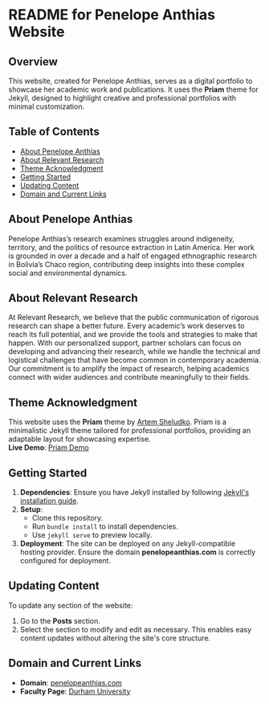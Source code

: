 # README for Penelope Anthias Website

## Overview
This website, created for Penelope Anthias, serves as a digital portfolio to showcase her academic work and publications. It uses the **Priam** theme for Jekyll, designed to highlight creative and professional portfolios with minimal customization.

## Table of Contents
- [About Penelope Anthias](#about-penelope-anthias)
- [About Relevant Research](#about-relevant-research)
- [Theme Acknowledgment](#theme-acknowledgment)
- [Getting Started](#getting-started)
- [Updating Content](#updating-content)
- [Domain and Current Links](#domain-and-current-links)

## About Penelope Anthias
Penelope Anthias’s research examines struggles around indigeneity, territory, and the politics of resource extraction in Latin America. Her work is grounded in over a decade and a half of engaged ethnographic research in Bolivia’s Chaco region, contributing deep insights into these complex social and environmental dynamics.

## About Relevant Research
At Relevant Research, we believe that the public communication of rigorous research can shape a better future. Every academic’s work deserves to reach its full potential, and we provide the tools and strategies to make that happen. With our personalized support, partner scholars can focus on developing and advancing their research, while we handle the technical and logistical challenges that have become common in contemporary academia. Our commitment is to amplify the impact of research, helping academics connect with wider audiences and contribute meaningfully to their fields.

## Theme Acknowledgment
This website uses the **Priam** theme by [Artem Sheludko](https://jekyllthemes.io/developers/artem-sheludko). Priam is a minimalistic Jekyll theme tailored for professional portfolios, providing an adaptable layout for showcasing expertise.  
**Live Demo**: [Priam Demo](https://priam-jekyll.netlify.app/)

## Getting Started
1. **Dependencies**: Ensure you have Jekyll installed by following [Jekyll's installation guide](https://jekyllrb.com/docs/installation/).
2. **Setup**:
   - Clone this repository.
   - Run `bundle install` to install dependencies.
   - Use `jekyll serve` to preview locally.
3. **Deployment**: The site can be deployed on any Jekyll-compatible hosting provider. Ensure the domain **penelopeanthias.com** is correctly configured for deployment.

## Updating Content
To update any section of the website:
1. Go to the **Posts** section.
2. Select the section to modify and edit as necessary. This enables easy content updates without altering the site's core structure.

## Domain and Current Links
- **Domain**: [penelopeanthias.com](http://penelopeanthias.com)
- **Faculty Page**: [Durham University](https://www.durham.ac.uk/staff/penelope-f-anthias/)

